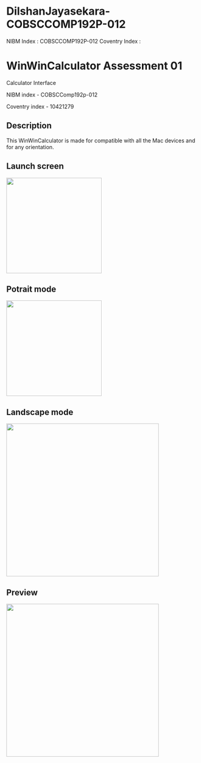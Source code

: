 # DilshanJayasekara-COBSCCOMP192P-012

NIBM Index     : COBSCCOMP192P-012
Coventry Index : 

<h1>WinWinCalculator Assessment 01</h1>

Calculator Interface

NIBM index - COBSCComp192p-012

Coventry index - 10421279


<h2>Description</h2>

This WinWinCalculator is made for compatible with all the Mac devices and for any orientation.

<h2>Launch screen</h2>

<img src="https://user-images.githubusercontent.com/44752326/107142379-8e452e80-6954-11eb-9aa8-02f834f4d57e.png" width="250">

<h2>Potrait mode</h2>

<img src="https://user-images.githubusercontent.com/44752326/107142393-a5841c00-6954-11eb-9b80-5120ab8a3bdb.png" width="250">

<h2>Landscape mode</h2>

<img src="https://user-images.githubusercontent.com/44752326/107142406-b9c81900-6954-11eb-926c-2755cfc7bb36.png" width="400">
<h2>Preview </h2>
<img src="https://user-images.githubusercontent.com/44752326/107142439-f4ca4c80-6954-11eb-889d-e02f18298cf2.gif" width="400">
